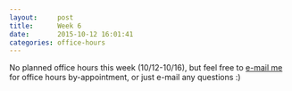 ```yaml
---
layout:     post
title:      Week 6
date:       2015-10-12 16:01:41
categories: office-hours
---
```


No planned office hours this week (10/12-10/16), but feel free to [e-mail
me](mailto:jusle@chapman.edu) for office hours by-appointment, or just e-mail
any questions :)


